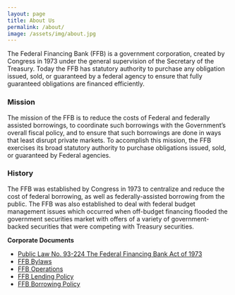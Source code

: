 ```yaml
---
layout: page
title: About Us
permalink: /about/
image: /assets/img/about.jpg
---
```

The Federal Financing Bank (FFB) is a government corporation, created by Congress in 1973 under the general supervision of the Secretary of the Treasury. Today the FFB has statutory authority to purchase any obligation issued, sold, or guaranteed by a federal agency to ensure that fully guaranteed obligations are financed efficiently.

### Mission

The mission of the FFB is to reduce the costs of Federal and federally assisted borrowings, to coordinate such borrowings with the Government’s overall fiscal policy, and to ensure that such borrowings are done in ways that least disrupt private markets. To accomplish this mission, the FFB exercises its broad statutory authority to purchase obligations issued, sold, or guaranteed by Federal agencies.

### History

The FFB was established by Congress in 1973 to centralize and reduce the cost of federal borrowing, as well as federally-assisted borrowing from the public. The FFB was also established to deal with federal budget management issues which occurred when off-budget financing flooded the government securities market with offers of a variety of government-backed securities that were competing with Treasury securities.


**Corporate Documents**
 - [Public Law No. 93-224 The Federal Financing Bank Act of 1973]({{site.baseurl}}/assets/files/1973act.pdf)
 - [FFB Bylaws]({{site.baseurl}}/assets/files/bylaws.pdf)
 - [FFB Operations]({{site.baseurl}}/assets/files/bankops.pdf)
 - [FFB Lending Policy]({{site.baseurl}}/assets/files/lendingpolicy.pdf)
 - [FFB Borrowing Policy]({{site.baseurl}}/assets/files/borrowingpolicy.pdf)  
